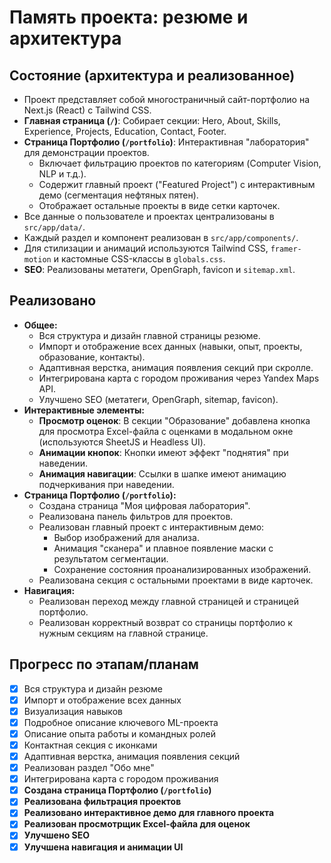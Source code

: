 # Память проекта: резюме и архитектура

## Состояние (архитектура и реализованное)
- Проект представляет собой многостраничный сайт-портфолио на Next.js (React) с Tailwind CSS.
- **Главная страница (`/`)**: Собирает секции: Hero, About, Skills, Experience, Projects, Education, Contact, Footer.
- **Страница Портфолио (`/portfolio`)**: Интерактивная "лаборатория" для демонстрации проектов.
  - Включает фильтрацию проектов по категориям (Computer Vision, NLP и т.д.).
  - Содержит главный проект ("Featured Project") с интерактивным демо (сегментация нефтяных пятен).
  - Отображает остальные проекты в виде сетки карточек.
- Все данные о пользователе и проектах централизованы в `src/app/data/`.
- Каждый раздел и компонент реализован в `src/app/components/`.
- Для стилизации и анимаций используются Tailwind CSS, `framer-motion` и кастомные CSS-классы в `globals.css`.
- **SEO**: Реализованы метатеги, OpenGraph, favicon и `sitemap.xml`.

## Реализовано
- **Общее:**
  - Вся структура и дизайн главной страницы резюме.
  - Импорт и отображение всех данных (навыки, опыт, проекты, образование, контакты).
  - Адаптивная верстка, анимация появления секций при скролле.
  - Интегрирована карта с городом проживания через Yandex Maps API.
  - Улучшено SEO (метатеги, OpenGraph, sitemap, favicon).
- **Интерактивные элементы:**
  - **Просмотр оценок**: В секции "Образование" добавлена кнопка для просмотра Excel-файла с оценками в модальном окне (используются SheetJS и Headless UI).
  - **Анимации кнопок**: Кнопки имеют эффект "поднятия" при наведении.
  - **Анимация навигации**: Ссылки в шапке имеют анимацию подчеркивания при наведении.
- **Страница Портфолио (`/portfolio`):**
  - Создана страница "Моя цифровая лаборатория".
  - Реализована панель фильтров для проектов.
  - Реализован главный проект с интерактивным демо:
    - Выбор изображений для анализа.
    - Анимация "сканера" и плавное появление маски с результатом сегментации.
    - Сохранение состояния проанализированных изображений.
  - Реализована секция с остальными проектами в виде карточек.
- **Навигация:**
  - Реализован переход между главной страницей и страницей портфолио.
  - Реализован корректный возврат со страницы портфолио к нужным секциям на главной странице.

## Прогресс по этапам/планам
- [x] Вся структура и дизайн резюме
- [x] Импорт и отображение всех данных
- [x] Визуализация навыков
- [x] Подробное описание ключевого ML-проекта
- [x] Описание опыта работы и командных ролей
- [x] Контактная секция с иконками
- [x] Адаптивная верстка, анимация появления секций
- [x] Реализован раздел "Обо мне"
- [x] Интегрирована карта с городом проживания
- [x] **Создана страница Портфолио (`/portfolio`)**
- [x] **Реализована фильтрация проектов**
- [x] **Реализовано интерактивное демо для главного проекта**
- [x] **Реализован просмотрщик Excel-файла для оценок**
- [x] **Улучшено SEO**
- [x] **Улучшена навигация и анимации UI**